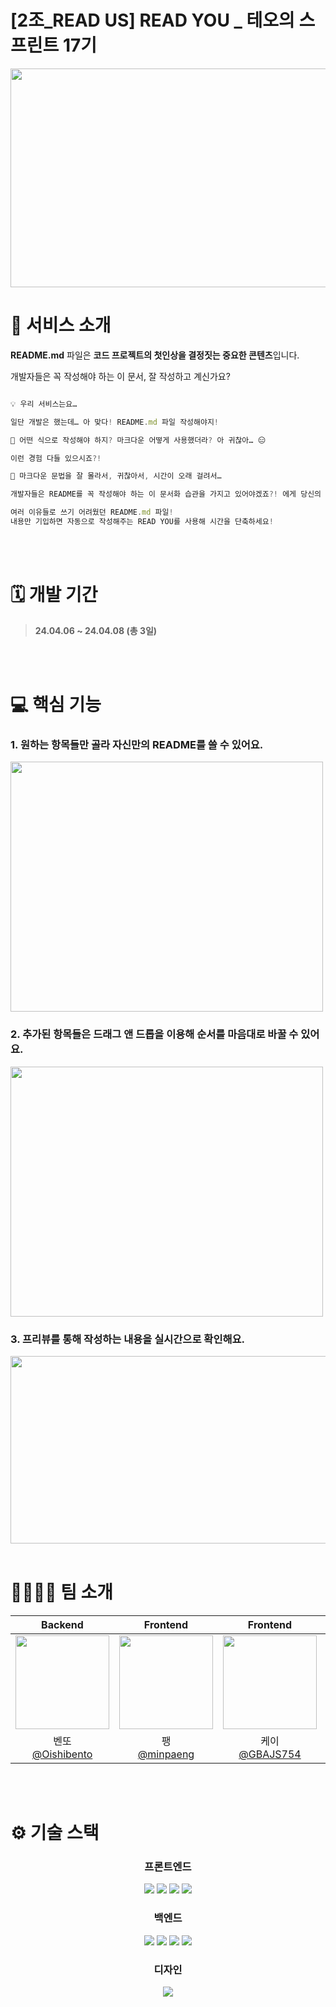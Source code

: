 # [2조_READ US] READ YOU _ 테오의 스프린트 17기

<p align="center">
<img src="https://readyou.s3.ap-southeast-2.amazonaws.com/92f37744-a33a-491c-91c1-d7ec6f61ce2c-facebook.png" width="650" height="350" />
</p>

# 💼 서비스 소개
**README.md** 파일은 **코드 프로젝트의 첫인상을 결정짓는 중요한 콘텐츠**입니다. 

개발자들은 꼭 작성해야 하는 이 문서, 잘 작성하고 계신가요?
```jsx

💡 우리 서비스는요…

일단 개발은 했는데… 아 맞다! README.md 파일 작성해야지!

💬 어떤 식으로 작성해야 하지? 마크다운 어떻게 사용했더라? 아 귀찮아… 😑 

이런 경험 다들 있으시죠?!

💬 마크다운 문법을 잘 몰라서, 귀찮아서, 시간이 오래 걸려서…

개발자들은 README를 꼭 작성해야 하는 이 문서화 습관을 가지고 있어야겠죠?! 에게 당신의 프로젝트를 알려주세요!

여러 이유들로 쓰기 어려웠던 README.md 파일! 
내용만 기입하면 자동으로 작성해주는 READ YOU를 사용해 시간을 단축하세요!

```
<br >
<br >

# 🗓️ 개발 기간

> **24.04.06 ~ 24.04.08 (총 3일)**

<br >
<br >

# 💻 핵심 기능

### 1. 원하는 항목들만 골라 자신만의 README를 쓸 수 있어요.
<img src="https://readyou.s3.ap-southeast-2.amazonaws.com/115d9c98-f8a1-440e-b438-f5c8cc8cd264-%E1%84%8B%E1%85%A6%E1%84%83%E1%85%B5%E1%86%BA%E1%84%92%E1%85%AA%E1%84%86%E1%85%A7%E1%86%AB-%E1%84%83%E1%85%A1%E1%84%8F%E1%85%B3%20%E1%84%86%E1%85%A9%E1%84%83%E1%85%B3%28%E1%84%83%E1%85%B5%E1%84%91%E1%85%A9%E1%86%AF%E1%84%90%E1%85%B3%29.png" width="500" height="400" />

### 2. 추가된 항목들은 드래그 앤 드롭을 이용해 순서를 마음대로 바꿀 수 있어요. 
<img src="https://readyou.s3.ap-southeast-2.amazonaws.com/009df82d-fb47-4012-9b99-8e5ceeebc4ff-%E1%84%8B%E1%85%A6%E1%84%83%E1%85%B5%E1%86%BA%E1%84%92%E1%85%AA%E1%84%86%E1%85%A7%E1%86%AB-%E1%84%92%E1%85%A1%E1%86%BC%E1%84%86%E1%85%A9%E1%86%A8%20%E1%84%89%E1%85%A5%E1%86%AB%E1%84%90%E1%85%A2%E1%86%A8%20%E1%84%92%E1%85%AE%20%E1%84%8B%E1%85%A6%E1%84%83%E1%85%B5%E1%86%BA%20%E1%84%92%E1%85%AA%E1%84%86%E1%85%A7%E1%86%AB.png" width="500" height="400" />

### 3. 프리뷰를 통해 작성하는 내용을 실시간으로 확인해요.
<img src="https://readyou.s3.ap-southeast-2.amazonaws.com/2a30d8af-bfdf-4f4d-be9c-0b303ec84d6d-Untitled.png" width="700" height="300" />

<br >
<br >

# 👨‍👩‍👧‍👦 팀 소개

|Backend|Frontend|Frontend|Frontend|Frontend|Frontend|
|:-:|:-:|:-:|:-:|:-:|:-:
|<img src="https://avatars.githubusercontent.com/u/166393438?v=4,Oishibento,,https://github.com/Oishibento" width="150" height="150"/>|<img src="https://avatars.githubusercontent.com/u/68097132?v=4,minpaeng,,https://github.com/minpaeng" width="150" height="150"/>|<img src="https://avatars.githubusercontent.com/u/104294861?v=4,GBAJS754,Kimdaeun,https://github.com/GBAJS754" width="150" height="150"/>|<img src="https://avatars.githubusercontent.com/u/81246338?v=4,gkfla668,Halim-Lim,https://github.com/gkfla668" width="150" height="150"/>|<img src="https://avatars.githubusercontent.com/u/70426440?v=4,hyjoong,,https://github.com/hyjoong" width="150" height="150"/>|<img src="https://avatars.githubusercontent.com/u/61828877?v=4,swy0123,이시영,https://github.com/swy0123" width="150" height="150"/>|<img src="https://avatars.githubusercontent.com/u/162881886?v=4,woo29,우혁,https://github.com/woo29" width="150" height="150"/>
|벤또<br/>[@Oishibento](https://github.com/Oishibento)|팽<br/>[@minpaeng](https://github.com/minpaeng)|케이<br/>[@GBAJS754](https://github.com/GBAJS754)|리하<br/>[@gkfla668](https://github.com/gkfla668)|헨리<br/>[@hyjoong](https://github.com/hyjoong)|셩<br/>[@swy0123](https://github.com/swy0123)|훈이<br/>[@woo29](https://github.com/woo29)

<br>
<br>

# ⚙️ 기술 스택

<div align="middle">
 
### 프론트엔드

<img src="https://img.shields.io/badge/react-61DAFB?style=for-the-badge&amp;logo=react&amp;logoColor=black"/>
<img src="https://img.shields.io/badge/typescript-%23007ACC.svg?style=for-the-badge&amp;logo=typescript&amp;logoColor=white"/>
<img src="https://img.shields.io/badge/Next-black?style=for-the-badge&amp;logo=next.js&amp;logoColor=white"/>
<img src="https://img.shields.io/badge/styled--components-DB7093?style=for-the-badge&amp;logo=styled-components&amp;logoColor=white"/>

### 백엔드

<img src="https://img.shields.io/badge/java-007396?style=for-the-badge&logo=java&logoColor=white"> 
<img src="https://img.shields.io/badge/springboot-6DB33F?style=for-the-badge&logo=springboot&logoColor=white">
<img src="https://img.shields.io/badge/amazonec2-FF9900?style=for-the-badge&logo=amazonec2&logoColor=white">
<img src="https://img.shields.io/badge/amazons3-569A31?style=for-the-badge&logo=amazons3&logoColor=white">

### 디자인

<img src="https://img.shields.io/badge/Figma-F24E1E?style=for-the-badge&logo=Figma&logoColor=white">

<br/>
<br/>
